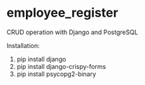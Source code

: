 # employee_register
CRUD operation with Django and PostgreSQL

Installation:
1) pip install django
2) pip install django-crispy-forms
3) pip install psycopg2-binary
